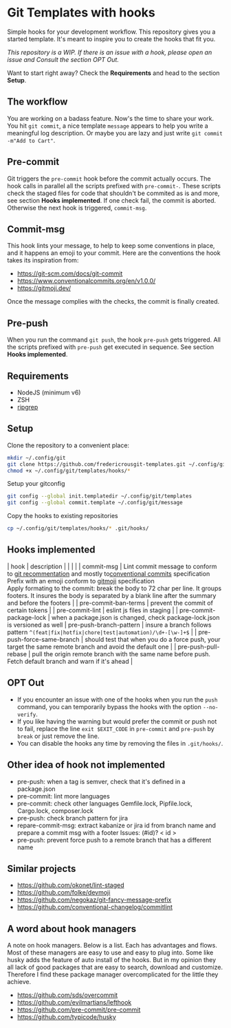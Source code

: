 # Git Templates with hooks

Simple hooks for your development workflow.
This repository gives you a started template. It's meant to inspire you to create the hooks that fit you.

*This repository is a WIP. If there is an issue with a hook, please open an issue and Consult the section OPT Out.*

Want to start right away? Check the **Requirements** and head to the section **Setup**.

## The workflow

You are working on a badass feature. Now's the time to share your work.
You hit `git commit`, a nice template `message` appears to help you write a meaningful log description.
Or maybe you are lazy and just write `git commit -m"Add to Cart"`.

## Pre-commit

Git triggers the `pre-commit` hook before the commit actually occurs. The hook calls in parallel all the scripts prefixed with `pre-commit-`. These scripts check the staged files for code that shouldn't be commited as is and more, see section **Hooks implemented**.
If one check fail, the commit is aborted. Otherwise the next hook is triggered, `commit-msg`.

## Commit-msg

This hook lints your message, to help to keep some conventions in place, and it happens an emoji to your commit.
Here are the conventions the hook takes its inspiration from:

- https://git-scm.com/docs/git-commit
- https://www.conventionalcommits.org/en/v1.0.0/
- https://gitmoji.dev/

Once the message complies with the checks, the commit is finally created.

## Pre-push

When you run the command `git push`, the hook `pre-push` gets triggered. All the scripts prefixed with `pre-push` get executed in sequence. See section **Hooks implemented**.

## Requirements

- NodeJS (minimum v6)
- ZSH
- [ripgrep](https://github.com/BurntSushi/ripgrep/)

## Setup

Clone the repository to a convenient place:

```sh
mkdir ~/.config/git
git clone https://github.com/fredericrousgit-templates.git ~/.config/git/templates
chmod +x ~/.config/git/templates/hooks/*
```

Setup your gitconfig

```sh
git config --global init.templatedir ~/.config/git/templates
git config --global commit.template ~/.config/git/message
```

Copy the hooks to existing repositories

```sh
cp ~/.config/git/templates/hooks/* .git/hooks/
```

## Hooks implemented

| hook | description |
| | |
| commit-msg | Lint commit message to conform to [git recommentation](https://git-scm.com/docs/git-commit) and mostly to[conventional commits]( https://www.conventionalcommits.org/en/v1.0.0/) specification<br>Prefix with an emoji conform to [gitmoji](https://gitmoji.dev/) specification<br>Apply formating to the commit: break the body to 72 char per line. It groups footers. It insures the body is separated by a blank line after the summary and before the footers |
| pre-commit-ban-terms | prevent the commit of certain tokens |
| pre-commit-lint | eslint js files in staging |
| pre-commit-package-lock | when a package.json is changed, check package-lock.json is versioned as well 
| pre-push-branch-pattern | insure a branch follows pattern `^(feat|fix|hotfix|chore|test|automation)/\d+-[\w-]+$` |
| pre-push-force-same-branch | should test that when you do a force push, your target the same remote branch and avoid the default one |
| pre-push-pull-rebase | pull the origin remote branch with the same name before push. Fetch default branch and warn if it's ahead |

## OPT Out

- If you encounter an issue with one of the hooks when you run the `push` command, you can temporarily
bypass the hooks with the option `--no-verify`.
- If you like having the warning but would prefer the commit or push not to fail, replace the line `exit $EXIT_CODE` in `pre-commit` and `pre-push` by `break` or just remove the line.
- You can disable the hooks any time by removing the files in `.git/hooks/`.

## Other idea of hook not implemented

- pre-push: when a tag is semver, check that it's defined in a package.json
- pre-commit: lint more languages
- pre-commit: check other languages Gemfile.lock, Pipfile.lock, Cargo.lock, composer.lock
- pre-push: check branch pattern for jira
- repare-commit-msg: extract kabanize or jira id from branch name and prepare a commit msg with a footer Issues: (#id)? < id >
- pre-push: prevent force push to a remote branch that has a different name

## Similar projects

- https://github.com/okonet/lint-staged
- https://github.com/folke/devmoji
- https://github.com/negokaz/git-fancy-message-prefix
- https://github.com/conventional-changelog/commitlint

## A word about hook managers

A note on hook managers. Below is a list. Each has advantages and flows.
Most of these managers are easy to use and easy to plug into.
Some like husky adds the feature of auto install of the hooks.
But in my opinion they all lack of good packages that are easy to search, download and customize. Therefore I find these package manager overcomplicated for the little they achieve.

- https://github.com/sds/overcommit
- https://github.com/evilmartians/lefthook
- https://github.com/pre-commit/pre-commit
- https://github.com/typicode/husky
